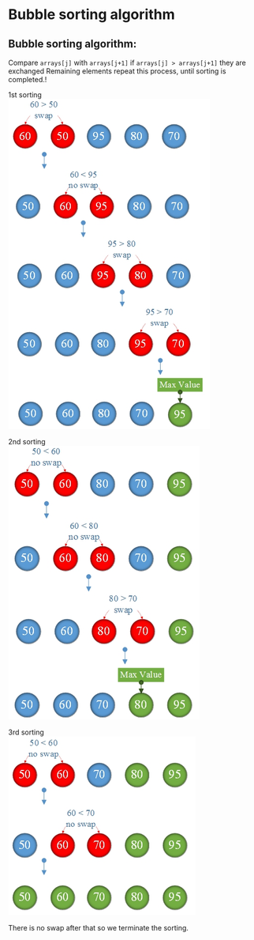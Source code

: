 # Bubble sorting algorithm

## Bubble sorting algorithm:

Compare `arrays[j]` with `arrays[j+1]`
if `arrays[j] > arrays[j+1]` they are exchanged
Remaining elements repeat this process, until sorting is completed.!

1st sorting\
![](1st_sorting.png)

2nd sorting\
![](2nd_sorting.png)

3rd sorting\
![](3rd_sorting.png)

There is no swap after that so we terminate the sorting.
